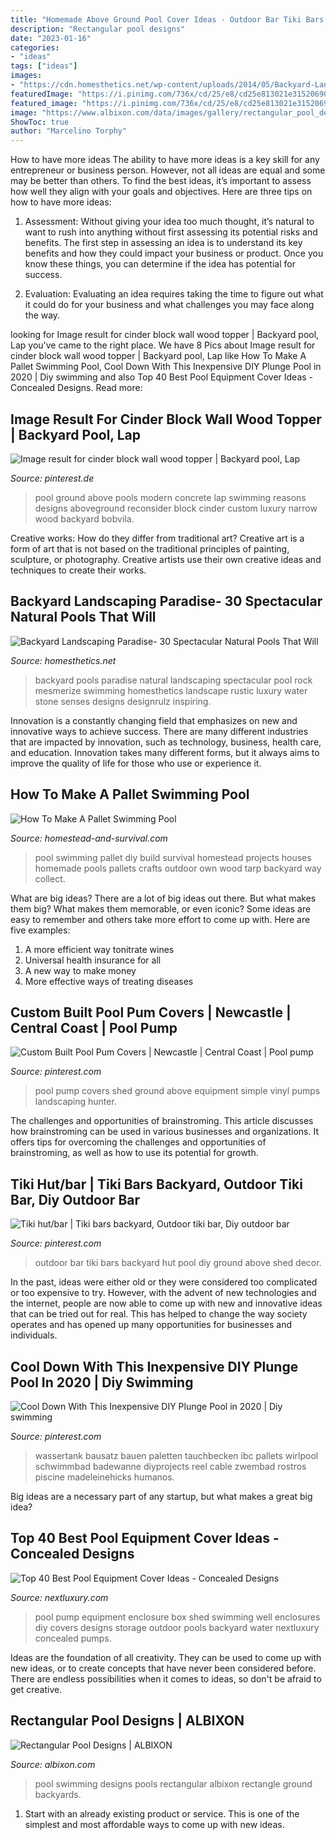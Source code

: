 ```yaml
---
title: "Homemade Above Ground Pool Cover Ideas - Outdoor Bar Tiki Bars Backyard Hut Pool Diy Ground Above Shed Decor"
description: "Rectangular pool designs"
date: "2023-01-16"
categories:
- "ideas"
tags: ["ideas"]
images:
- "https://cdn.homesthetics.net/wp-content/uploads/2014/05/Backyard-Landscaping-Paradise-30-Spectacular-Natural-Pools-That-Will-Mesmerize-You-homesthetics-18.jpg"
featuredImage: "https://i.pinimg.com/736x/cd/25/e8/cd25e813021e315206905d9cc93c9f3a--outdoor-bars-outdoor-ideas.jpg"
featured_image: "https://i.pinimg.com/736x/cd/25/e8/cd25e813021e315206905d9cc93c9f3a--outdoor-bars-outdoor-ideas.jpg"
image: "https://www.albixon.com/data/images/gallery/rectangular_pool_designs/rectangular-pool-view.jpg"
ShowToc: true
author: "Marcelino Torphy"
---
```



How to have more ideas
The ability to have more ideas is a key skill for any entrepreneur or business person. However, not all ideas are equal and some may be better than others. To find the best ideas, it’s important to assess how well they align with your goals and objectives. Here are three tips on how to have more ideas:
1. Assessment: Without giving your idea too much thought, it’s natural to want to rush into anything without first assessing its potential risks and benefits. The first step in assessing an idea is to understand its key benefits and how they could impact your business or product. Once you know these things, you can determine if the idea has potential for success.

2. Evaluation: Evaluating an idea requires taking the time to figure out what it could do for your business and what challenges you may face along the way.

	

		
looking for Image result for cinder block wall wood topper | Backyard pool, Lap you've came to the right place. We have 8 Pics about Image result for cinder block wall wood topper | Backyard pool, Lap like How To Make A Pallet Swimming Pool, Cool Down With This Inexpensive DIY Plunge Pool in 2020 | Diy swimming and also Top 40 Best Pool Equipment Cover Ideas - Concealed Designs. Read more:
		
    
## Image Result For Cinder Block Wall Wood Topper | Backyard Pool, Lap

<img loading=lazy src="https://i.pinimg.com/736x/8d/3e/3a/8d3e3af08ce08e97777d2c41fbf1b039.jpg" onerror="this.onerror=null;this.src='https://tse1.mm.bing.net/th?id=OIP.rJeR4WFCZueRwzDC1Q2QTgAAAA&amp;pid=15.1';" alt="Image result for cinder block wall wood topper | Backyard pool, Lap">

_Source: pinterest.de_

>pool ground above pools modern concrete lap swimming reasons designs aboveground reconsider block cinder custom luxury narrow wood backyard bobvila. 

	

Creative works: How do they differ from traditional art?
Creative art is a form of art that is not based on the traditional principles of painting, sculpture, or photography. Creative artists use their own creative ideas and techniques to create their works.

    
## Backyard Landscaping Paradise- 30 Spectacular Natural Pools That Will

<img loading=lazy src="https://cdn.homesthetics.net/wp-content/uploads/2014/05/Backyard-Landscaping-Paradise-30-Spectacular-Natural-Pools-That-Will-Mesmerize-You-homesthetics-18.jpg" onerror="this.onerror=null;this.src='https://tse3.mm.bing.net/th?id=OIP._fv3ooIv4fTKUeRhatX66gHaFr&amp;pid=15.1';" alt="Backyard Landscaping Paradise- 30 Spectacular Natural Pools That Will">

_Source: homesthetics.net_

>backyard pools paradise natural landscaping spectacular pool rock mesmerize swimming homesthetics landscape rustic luxury water stone senses designs designrulz inspiring. 

	

Innovation is a constantly changing field that emphasizes on new and innovative ways to achieve success. There are many different industries that are impacted by innovation, such as technology, business, health care, and education. Innovation takes many different forms, but it always aims to improve the quality of life for those who use or experience it.

    
## How To Make A Pallet Swimming Pool

<img loading=lazy src="http://homestead-and-survival.com/wp-content/uploads/2015/08/pallet-swimming-pool.jpg" onerror="this.onerror=null;this.src='https://tse2.mm.bing.net/th?id=OIP.C4oX0a7nqmz2YEAotmPTNAAAAA&amp;pid=15.1';" alt="How To Make A Pallet Swimming Pool">

_Source: homestead-and-survival.com_

>pool swimming pallet diy build survival homestead projects houses homemade pools pallets crafts outdoor own wood tarp backyard way collect. 

	

What are big ideas?
There are a lot of big ideas out there. But what makes them big? What makes them memorable, or even iconic? Some ideas are easy to remember and others take more effort to come up with. Here are five examples: 
1. A more efficient way tonitrate wines
2. Universal health insurance for all
3. A new way to make money
4. More effective ways of treating diseases

    
## Custom Built Pool Pum Covers | Newcastle | Central Coast | Pool Pump

<img loading=lazy src="https://i.pinimg.com/736x/96/10/f0/9610f0cb942e9dcc4586e75d586186c8.jpg" onerror="this.onerror=null;this.src='https://tse4.mm.bing.net/th?id=OIP.A8MUyeA178lY8nCVnnh9fAAAAA&amp;pid=15.1';" alt="Custom Built Pool Pum Covers | Newcastle | Central Coast | Pool pump">

_Source: pinterest.com_

>pool pump covers shed ground above equipment simple vinyl pumps landscaping hunter. 

	

The challenges and opportunities of brainstroming.
This article discusses how brainstroming can be used in various businesses and organizations. It offers tips for overcoming the challenges and opportunities of brainstroming, as well as how to use its potential for growth.

    
## Tiki Hut/bar | Tiki Bars Backyard, Outdoor Tiki Bar, Diy Outdoor Bar

<img loading=lazy src="https://i.pinimg.com/736x/cd/25/e8/cd25e813021e315206905d9cc93c9f3a--outdoor-bars-outdoor-ideas.jpg" onerror="this.onerror=null;this.src='https://tse3.mm.bing.net/th?id=OIP.XhIje9QLzeXGe4TsKLmnngHaJ4&amp;pid=15.1';" alt="Tiki hut/bar | Tiki bars backyard, Outdoor tiki bar, Diy outdoor bar">

_Source: pinterest.com_

>outdoor bar tiki bars backyard hut pool diy ground above shed decor. 

	

In the past, ideas were either old or they were considered too complicated or too expensive to try. However, with the advent of new technologies and the internet, people are now able to come up with new and innovative ideas that can be tried out for real. This has helped to change the way society operates and has opened up many opportunities for businesses and individuals.

    
## Cool Down With This Inexpensive DIY Plunge Pool In 2020 | Diy Swimming

<img loading=lazy src="https://i.pinimg.com/736x/8a/99/74/8a9974237f4c09d2cf030ff524729c81.jpg" onerror="this.onerror=null;this.src='https://tse4.mm.bing.net/th?id=OIP.lxB-nzpkeOvKLNlWU-CKiQAAAA&amp;pid=15.1';" alt="Cool Down With This Inexpensive DIY Plunge Pool in 2020 | Diy swimming">

_Source: pinterest.com_

>wassertank bausatz bauen paletten tauchbecken ibc pallets wirlpool schwimmbad badewanne diyprojects reel cable zwembad rostros piscine madeleinehicks humanos. 

	

Big ideas are a necessary part of any startup, but what makes a great big idea? 

    
## Top 40 Best Pool Equipment Cover Ideas - Concealed Designs

<img loading=lazy src="http://nextluxury.com/wp-content/uploads/pool-equipment-enclosure.jpg" onerror="this.onerror=null;this.src='https://tse1.mm.bing.net/th?id=OIP.iJ1DXzrTtBsYuGW2QidvTAHaFk&amp;pid=15.1';" alt="Top 40 Best Pool Equipment Cover Ideas - Concealed Designs">

_Source: nextluxury.com_

>pool pump equipment enclosure box shed swimming well enclosures diy covers designs storage outdoor pools backyard water nextluxury concealed pumps. 

	

Ideas are the foundation of all creativity. They can be used to come up with new ideas, or to create concepts that have never been considered before. There are endless possibilities when it comes to ideas, so don't be afraid to get creative.

    
## Rectangular Pool Designs | ALBIXON

<img loading=lazy src="https://www.albixon.com/data/images/gallery/rectangular_pool_designs/rectangular-pool-view.jpg" onerror="this.onerror=null;this.src='https://tse3.mm.bing.net/th?id=OIP.SqoiY7oopofYSPB4UgZvHQHaFn&amp;pid=15.1';" alt="Rectangular Pool Designs | ALBIXON">

_Source: albixon.com_

>pool swimming designs pools rectangular albixon rectangle ground backyards. 

	

1. Start with an already existing product or service. This is one of the simplest and most affordable ways to come up with new ideas.

